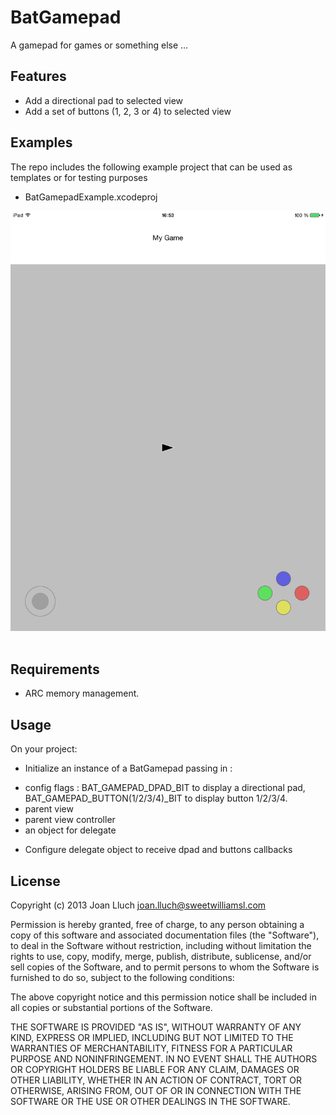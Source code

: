 # BatGamepad

A gamepad for games or something else …


## Features

* Add a directional pad to selected view
* Add a set of buttons (1, 2, 3 or 4) to selected view

## Examples

The repo includes the following example project that can be used as templates or for testing purposes
* BatGamepadExample.xcodeproj

![Image](https://github.com/BaptisteSansierra/BatGamepad/blob/master/gamepadScreenshot.png)
                   
## Requirements

* ARC memory management.

## Usage

On your project:
* Initialize an instance of a BatGamepad passing in :
- config flags : BAT_GAMEPAD_DPAD_BIT to display a directional pad, BAT_GAMEPAD_BUTTON(1/2/3/4)_BIT to display button 1/2/3/4.
- parent view
- parent view controller
- an object for delegate 
* Configure delegate object to receive dpad and buttons callbacks
	
## License

Copyright (c) 2013 Joan Lluch <joan.lluch@sweetwilliamsl.com>

Permission is hereby granted, free of charge, to any person obtaining a copy
of this software and associated documentation files (the "Software"), to deal
in the Software without restriction, including without limitation the rights
to use, copy, modify, merge, publish, distribute, sublicense, and/or sell
copies of the Software, and to permit persons to whom the Software is furnished
to do so, subject to the following conditions:

The above copyright notice and this permission notice shall be included in all
copies or substantial portions of the Software.

THE SOFTWARE IS PROVIDED "AS IS", WITHOUT WARRANTY OF ANY KIND, EXPRESS OR
IMPLIED, INCLUDING BUT NOT LIMITED TO THE WARRANTIES OF MERCHANTABILITY,
FITNESS FOR A PARTICULAR PURPOSE AND NONINFRINGEMENT. IN NO EVENT SHALL THE
AUTHORS OR COPYRIGHT HOLDERS BE LIABLE FOR ANY CLAIM, DAMAGES OR OTHER
LIABILITY, WHETHER IN AN ACTION OF CONTRACT, TORT OR OTHERWISE, ARISING FROM,
OUT OF OR IN CONNECTION WITH THE SOFTWARE OR THE USE OR OTHER DEALINGS IN
THE SOFTWARE.
